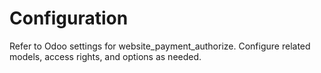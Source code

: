 # Configuration

Refer to Odoo settings for website_payment_authorize. Configure related models, access rights, and options as needed.

